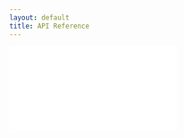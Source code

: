 ```yaml
---
layout: default
title: API Reference
---
```

<iframe class="docs-iframe" src="{{site.url}}{{site.baseurl}}/docs/np-writer/3.0.0/" border="0" frameborder="0"></iframe>
